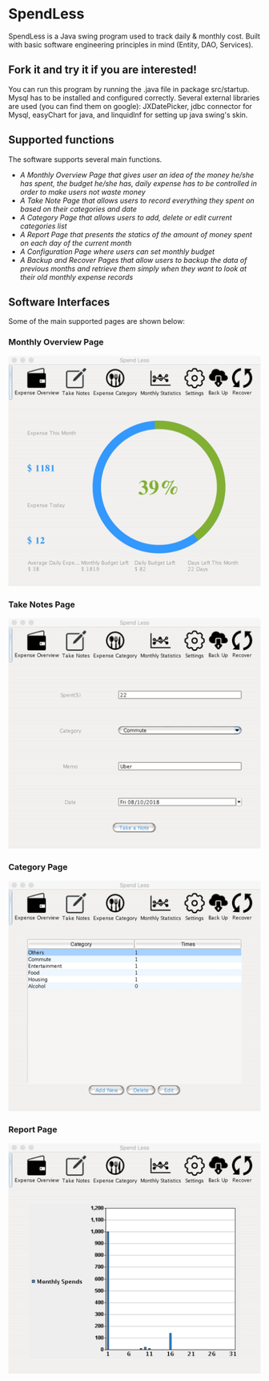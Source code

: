 # SpendLess

SpendLess is a Java swing program used to track daily & monthly cost. Built with basic software engineering principles in mind (Entity, DAO, Services).

## Fork it and try it if you are interested!
You can run this program by running the .java file in package src/startup. Mysql has to be installed and configured correctly.
Several external libraries are used (you can find them on google):
JXDatePicker, jdbc connector for Mysql, easyChart for java, and linquidlnf for setting up java swing's skin.

## Supported functions
The software supports several main functions.
* *A Monthly Overview Page that gives user an idea of the money he/she has spent, the budget he/she has, daily expense has to be controlled in order to make users not waste money*
* *A Take Note Page that allows users to record everything they spent on based on their categories and date*
* *A Category Page that allows users to add, delete or edit current categories list*
* *A Report Page that presents the statics of the amount of money spent on each day of the current month*
* *A Configuration Page where users can set monthly budget*
* *A Backup and Recover Pages that allow users to backup the data of previous months and retrieve them simply when they want to look at their old monthly expense records*

## Software Interfaces

Some of the main supported pages are shown below:

### Monthly Overview Page
<img src="screenshots/1.jpeg">

### Take Notes Page
<img src="screenshots/2.jpeg">

### Category Page
<img src="screenshots/3.jpeg">

### Report Page
<img src="screenshots/4.jpeg">
